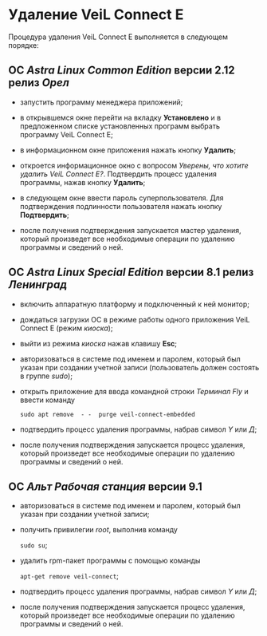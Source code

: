 # Удаление VeiL Connect E

Процедура удаления VeiL Connect E выполняется в следующем порядке:

## ОС *Astra Linux Common Edition* версии 2.12 релиз *Орел*

- запустить программу менеджера приложений;

- в открывшемся окне перейти на вкладку **Установлено** и в предложенном
списке установленных программ выбрать программу VeiL Connect E;

- в информационном окне приложения нажать кнопку **Удалить**;

- откроется информационное окно с вопросом *Уверены, что хотите удалить
VeiL Connect E?*. Подтвердить процесс удаления программы, нажав кнопку **Удалить**;

- в следующем окне ввести пароль суперпользователя. Для подтверждения
подлинности пользователя нажать кнопку **Подтвердить**;

- после получения подтверждения запускается мастер удаления, который
произведет все необходимые операции по удалению программы и сведений о ней.

## ОС *Astra Linux Special Edition* версии 8.1 релиз *Ленинград*

- включить аппаратную платформу и подключенный к ней монитор;

- дождаться загрузки ОС в режиме работы одного приложения VeiL Connect E (режим *киоска*);

- выйти из режима *киоска* нажав клавишу **Esc**;

- авторизоваться в системе под именем и паролем, который был указан при создании 
учетной записи (пользователь должен состоять в группе *sudo*);

- открыть приложение для ввода командной строки *Терминал Fly* и ввести команду

   `sudo apt remove  - -  purge veil-connect-embedded`

- подтвердить процесс удаления программы, набрав символ *Y* или *Д*;

- после получения подтверждения запускается процесс удаления, который
произведет все необходимые операции по удалению программы и сведений о ней.

## ОС *Альт  Рабочая станция* версии 9.1

- авторизоваться в системе под именем и паролем, который был указан при создании 
учетной записи;

- получить привилегии *root*, выполнив команду

   `sudo su`;

- удалить rpm-пакет программы с помощью команды

   `apt-get remove veil-connect`;

- подтвердить процесс удаления программы, набрав символ *Y* или *Д*;

- после получения подтверждения запускается процесс удаления, который
произведет все необходимые операции по удалению программы и сведений о ней.
